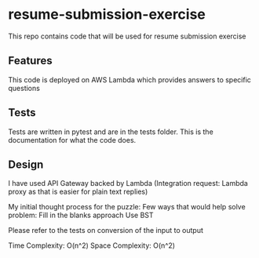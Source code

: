# resume-submission-exercise
This repo contains code that will be used for resume submission exercise

## Features
This code is deployed on AWS Lambda which provides answers to specific questions

## Tests
Tests are written in pytest and are in the tests folder. This is the documentation for what the code does.

## Design

I have used API Gateway backed by Lambda (Integration request: Lambda proxy as that is easier for plain text replies)

My initial thought process for the puzzle:
Few ways that would help solve problem:
Fill in the blanks approach
Use BST

Please refer to the tests on conversion of the input to output

Time Complexity: O(n^2)
Space Complexity: O(n^2)
